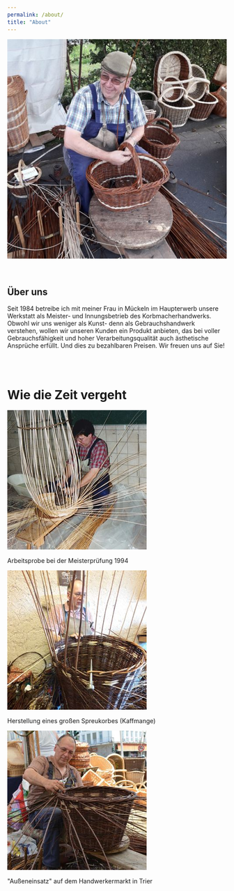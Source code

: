 ```yaml
---
permalink: /about/
title: "About"
---
```


<div style="display: flex; align-items: center; gap: 2rem; flex-wrap: wrap;">
  <div style="flex: 1; min-width: 250px;">
    <img src="assets/images/homepage1.jpg" alt="Basket" style="width: 100%; height: auto;">
  </div>
  <div style="flex: 2; min-width: 250px;">
    <h2>Über uns</h2>
    <p>
      Seit 1984 betreibe ich mit meiner Frau in Mückeln im Haupterwerb unsere Werkstatt als Meister- und Innungsbetrieb des Korbmacherhandwerks. Obwohl wir uns weniger als Kunst- denn als Gebrauchshandwerk verstehen, wollen wir unseren Kunden ein Produkt anbieten, das bei voller Gebrauchsfähigkeit und hoher Verarbeitungsqualität auch ästhetische Ansprüche erfüllt. Und dies zu bezahlbaren Preisen. Wir freuen uns auf Sie!
    </p>
  </div>
</div>

<br>
<br>

<h1>Wie die Zeit vergeht</h1>

<div class="grid__wrapper">

  <div class="grid__item">
    <img src="assets/images/basket1.jpg" alt="Basket 1">
    <p class="text--center">Arbeitsprobe bei der Meisterprüfung 1994</p>
  </div>

  <div class="grid__item">
    <img src="assets/images/basket2.jpg" alt="Basket 2">
    <p class="text--center">Herstellung eines großen Spreukorbes (Kaffmange)</p>
  </div>

  <div class="grid__item">
    <img src="assets/images/basket3.jpg" alt="Basket 3">
    <p class="text--center">"Außeneinsatz" auf dem Handwerkermarkt in Trier</p>
  </div>

</div>